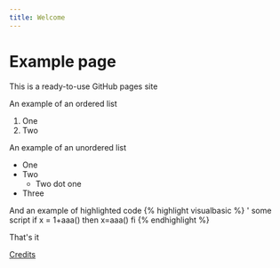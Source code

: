 ```yaml
---
title: Welcome
---
```

# Example page
This is a ready-to-use GitHub pages site

An example of an ordered list
1. One
1. Two

An example of an unordered list
- One
- Two
  - Two dot one
- Three
  
And an example of highlighted code
{% highlight visualbasic %}
' some script
if x = 1+aaa() then
	x=aaa()
fi
{% endhighlight %}

That's it

[Credits](credits.md)
